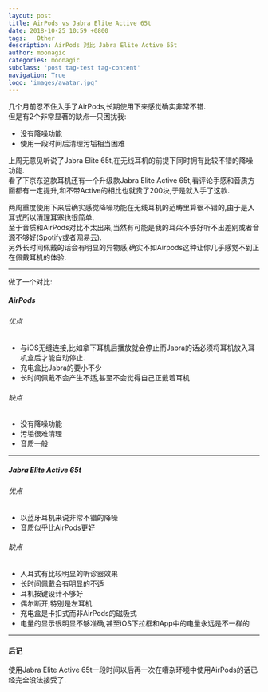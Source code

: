 ```yaml
---
layout: post
title: AirPods vs Jabra Elite Active 65t
date: 2018-10-25 10:59 +0800
tags:   Other
description: AirPods 对比 Jabra Elite Active 65t
author: moonagic
categories: moonagic
subclass: 'post tag-test tag-content'
navigation: True
logo: 'images/avatar.jpg'
---
```


几个月前忍不住入手了AirPods,长期使用下来感觉确实非常不错.  
但是有2个非常显著的缺点一只困扰我:
* 没有降噪功能
* 使用一段时间后清理污垢相当困难

上周无意见听说了Jabra Elite 65t,在无线耳机的前提下同时拥有比较不错的降噪功能.  
看了下京东这款耳机还有一个升级款Jabra Elite Active 65t,看评论手感和音质方面都有一定提升,和不带Active的相比也就贵了200块,于是就入手了这款.  

两周重度使用下来后确实感觉降噪功能在无线耳机的范畴里算很不错的,由于是入耳式所以清理耳塞也很简单.  
至于音质和AirPods对比不太出来,当然有可能是我的耳朵不够好听不出差别或者音源不够好(Spotify或者网易云).  
另外长时间佩戴的话会有明显的异物感,确实不如Airpods这种让你几乎感觉不到正在佩戴耳机的体验.  

---
做了一个对比:

##### AirPods
###### 优点
* 与iOS无缝连接,比如拿下耳机后播放就会停止而Jabra的话必须将耳机放入耳机盒后才能自动停止.
* 充电盒比Jabra的要小不少
* 长时间佩戴不会产生不适,甚至不会觉得自己正戴着耳机

###### 缺点
* 没有降噪功能
* 污垢很难清理
* 音质一般

---
##### Jabra Elite Active 65t
###### 优点
* 以蓝牙耳机来说非常不错的降噪
* 音质似乎比AirPods更好

###### 缺点
* 入耳式有比较明显的听诊器效果
* 长时间佩戴会有明显的不适
* 耳机按键设计不够好
* 偶尔断开,特别是左耳机
* 充电盒是卡扣式而非AirPods的磁吸式
* 电量的显示很明显不够准确,甚至iOS下拉框和App中的电量永远是不一样的


---
#### 后记
使用Jabra Elite Active 65t一段时间以后再一次在嘈杂环境中使用AirPods的话已经完全没法接受了.

